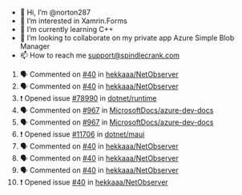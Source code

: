 - 👋 Hi, I’m @norton287
- 👀 I’m interested in Xamrin.Forms
- 🌱 I’m currently learning C++
- 💞️ I’m looking to collaborate on my private app Azure Simple Blob Manager
- 📫 How to reach me support@spindlecrank.com

<!---
norton287/norton287 is a ✨ special ✨ repository because its `README.md` (this file) appears on your GitHub profile.
You can click the Preview link to take a look at your changes.
--->
<!--START_SECTION:activity-->
1. 🗣 Commented on [#40](https://github.com/hekkaaa/NetObserver/issues/40) in [hekkaaa/NetObserver](https://github.com/hekkaaa/NetObserver)
2. 🗣 Commented on [#40](https://github.com/hekkaaa/NetObserver/issues/40) in [hekkaaa/NetObserver](https://github.com/hekkaaa/NetObserver)
3. ❗️ Opened issue [#78990](https://github.com/dotnet/runtime/issues/78990) in [dotnet/runtime](https://github.com/dotnet/runtime)
4. 🗣 Commented on [#967](https://github.com/MicrosoftDocs/azure-dev-docs/issues/967) in [MicrosoftDocs/azure-dev-docs](https://github.com/MicrosoftDocs/azure-dev-docs)
5. 🗣 Commented on [#967](https://github.com/MicrosoftDocs/azure-dev-docs/issues/967) in [MicrosoftDocs/azure-dev-docs](https://github.com/MicrosoftDocs/azure-dev-docs)
6. ❗️ Opened issue [#11706](https://github.com/dotnet/maui/issues/11706) in [dotnet/maui](https://github.com/dotnet/maui)
7. 🗣 Commented on [#40](https://github.com/hekkaaa/NetObserver/issues/40) in [hekkaaa/NetObserver](https://github.com/hekkaaa/NetObserver)
8. 🗣 Commented on [#40](https://github.com/hekkaaa/NetObserver/issues/40) in [hekkaaa/NetObserver](https://github.com/hekkaaa/NetObserver)
9. 🗣 Commented on [#40](https://github.com/hekkaaa/NetObserver/issues/40) in [hekkaaa/NetObserver](https://github.com/hekkaaa/NetObserver)
10. ❗️ Opened issue [#40](https://github.com/hekkaaa/NetObserver/issues/40) in [hekkaaa/NetObserver](https://github.com/hekkaaa/NetObserver)
<!--END_SECTION:activity-->
